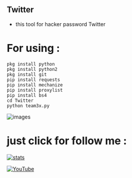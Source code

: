 ## Twitter
  
  - this tool for hacker password Twitter
  
  
  
# For using :
 ````
 pkg install python
 pkg install python2
 pkg install git
 pip install requests
 pip install mechanize
 pip install proxylist
 pip install bs4
 cd Twitter
 python team3x.py
 ````
 
![images](https://user-images.githubusercontent.com/70316694/100490766-0a3e2180-312f-11eb-8026-2eb584ba452d.png)

#  just click for follow me : 

[![stats](https://img.shields.io/badge/account%20-%20telegram-yellowred)](https://t.me/iiwiw)


[![YouTube](https://img.shields.io/badge/Channel-Youtube-red)](https://YouTube.com/iraqhacker)
